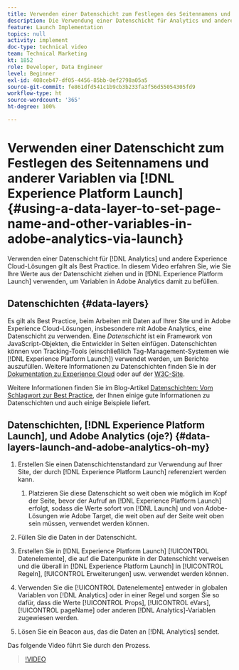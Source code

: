 ```yaml
---
title: Verwenden einer Datenschicht zum Festlegen des Seitennamens und anderer Variablen in Adobe Analytics via Launch
description: Die Verwendung einer Datenschicht für Analytics und andere Experience Cloud-Lösungen gilt als Best Practice. In diesem Video erfahren Sie, wie Sie Ihre Werte aus der Datenschicht ziehen und in Launch verwenden, um Variablen in Adobe Analytics damit zu befüllen.
feature: Launch Implementation
topics: null
activity: implement
doc-type: technical video
team: Technical Marketing
kt: 1852
role: Developer, Data Engineer
level: Beginner
exl-id: 408ceb47-df05-4456-85bb-0ef2798a05a5
source-git-commit: fe861dfd541c1b9cb3b233fa3f56d55054305fd9
workflow-type: ht
source-wordcount: '365'
ht-degree: 100%

---
```


# Verwenden einer Datenschicht zum Festlegen des Seitennamens und anderer Variablen via [!DNL Experience Platform Launch] {#using-a-data-layer-to-set-page-name-and-other-variables-in-adobe-analytics-via-launch}

Verwenden einer Datenschicht für [!DNL Analytics] und andere Experience Cloud-Lösungen gilt als Best Practice. In diesem Video erfahren Sie, wie Sie Ihre Werte aus der Datenschicht ziehen und in [!DNL Experience Platform Launch] verwenden, um Variablen in Adobe Analytics damit zu befüllen.

## Datenschichten {#data-layers}

Es gilt als Best Practice, beim Arbeiten mit Daten auf Ihrer Site und in Adobe Experience Cloud-Lösungen, insbesondere mit Adobe Analytics, eine Datenschicht zu verwenden. Eine _Datenschicht_ ist ein Framework von JavaScript-Objekten, die Entwickler in Seiten einfügen. Datenschichten können von Tracking-Tools (einschließlich Tag-Management-Systemen wie [!DNL Experience Platform Launch]) verwendet werden, um Berichte auszufüllen. Weitere Informationen zu Datenschichten finden Sie in der [Dokumentation zu Experience Cloud](https://experienceleague.adobe.com/docs/analytics/implementation/prepare/data-layer.html?lang=de) oder auf der [W3C-Site](https://www.w3.org/).

Weitere Informationen finden Sie im Blog-Artikel [Datenschichten: Vom Schlagwort zur Best Practice](https://theblog.adobe.com/data-layers-buzzword-best-practice/), der Ihnen einige gute Informationen zu Datenschichten und auch einige Beispiele liefert.

## Datenschichten, [!DNL Experience Platform Launch], und Adobe Analytics (oje?) {#data-layers-launch-and-adobe-analytics-oh-my}

1. Erstellen Sie einen Datenschichtenstandard zur Verwendung auf Ihrer Site, der durch [!DNL Experience Platform Launch] referenziert werden kann.

   1. Platzieren Sie diese Datenschicht so weit oben wie möglich im Kopf der Seite, bevor der Aufruf an [!DNL Experience Platform Launch] erfolgt, sodass die Werte sofort von [!DNL Launch] und von Adobe-Lösungen wie Adobe Target, die weit oben auf der Seite weit oben sein müssen, verwendet werden können.

1. Füllen Sie die Daten in der Datenschicht.
1. Erstellen Sie in [!DNL Experience Platform Launch] [!UICONTROL Datenelemente], die auf die Datenpunkte in der Datenschicht verweisen und die überall in [!DNL Experience Platform Launch] in [!UICONTROL Regeln], [!UICONTROL Erweiterungen] usw. verwendet werden können.
1. Verwenden Sie die [!UICONTROL Datenelemente] entweder in globalen Variablen von [!DNL Analytics] oder in einer Regel und sorgen Sie so dafür, dass die Werte [!UICONTROL Props], [!UICONTROL eVars], [!UICONTROL pageName] oder anderen [!DNL Analytics]-Variablen zugewiesen werden.
1. Lösen Sie ein Beacon aus, das die Daten an [!DNL Analytics] sendet.

Das folgende Video führt Sie durch den Prozess.

>[!VIDEO](https://video.tv.adobe.com/v/25899/?quality=12)
